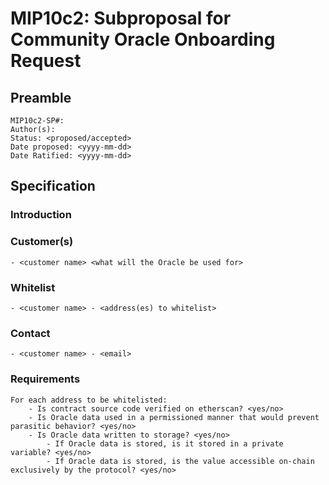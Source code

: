 # MIP10c2: Subproposal for Community Oracle Onboarding Request

## Preamble
```
MIP10c2-SP#: 
Author(s): 
Status: <proposed/accepted>
Date proposed: <yyyy-mm-dd>
Date Ratified: <yyyy-mm-dd>
``` 

## Specification

### Introduction

### Customer(s)
 	- <customer name> <what will the Oracle be used for>

### Whitelist
	- <customer name> - <address(es) to whitelist>

### Contact
	- <customer name> - <email>

### Requirements
	For each address to be whitelisted:
		- Is contract source code verified on etherscan? <yes/no>
		- Is Oracle data used in a permissioned manner that would prevent parasitic behavior? <yes/no>
		- Is Oracle data written to storage? <yes/no>
			- If Oracle data is stored, is it stored in a private variable? <yes/no>
			- If Oracle data is stored, is the value accessible on-chain exclusively by the protocol? <yes/no>